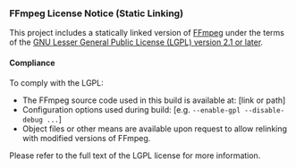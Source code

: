 ### FFmpeg License Notice (Static Linking)

This project includes a statically linked version of [FFmpeg](https://ffmpeg.org/) under the terms of the [GNU Lesser General Public License (LGPL) version 2.1 or later](https://www.gnu.org/licenses/old-licenses/lgpl-2.1.html).

#### Compliance

To comply with the LGPL:
- The FFmpeg source code used in this build is available at: [link or path]
- Configuration options used during build: [e.g. `--enable-gpl --disable-debug ...`]
- Object files or other means are available upon request to allow relinking with modified versions of FFmpeg.

Please refer to the full text of the LGPL license for more information.
